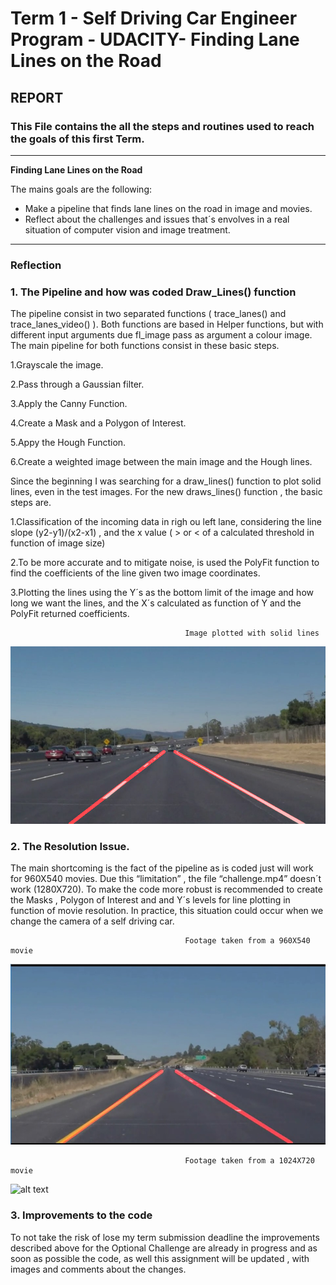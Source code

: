 # **Term 1 - Self Driving Car Engineer Program - UDACITY- Finding Lane Lines on the Road** 

## REPORT 

### This File contains the all the steps and routines used to reach the goals of this first Term.

---

**Finding Lane Lines on the Road**

The mains goals  are the following:

* Make a pipeline that finds lane lines on the road in image and movies.
* Reflect about the challenges and issues that´s envolves in a real situation of computer vision and image treatment. 


[//]: # (Image References)

[image1]: ./examples/solidWhiteCurve.jpg_traced.jpg
[image2]: ./examples/960by540.jpg
[image3]: ./examples/1280by720.jpg

---

### Reflection

### 1. The Pipeline and how was coded Draw_Lines() function

The pipeline consist in two separated functions ( trace_lanes() and trace_lanes_video() ). Both functions are based in Helper functions, but with different input arguments due fl_image pass as argument a colour image. 
The main pipeline for both functions consist in these basic steps.

1.Grayscale the image.

2.Pass through a Gaussian filter.

3.Apply the Canny Function.

4.Create a Mask and a Polygon of  Interest.

5.Appy the Hough Function.

6.Create a weighted image between the main image and the Hough lines.

Since the beginning I was searching for a draw_lines() function to plot solid lines, even in the test images.
For the new draws_lines() function , the basic steps are.

1.Classification of the incoming data in righ ou left lane, considering the line slope (y2-y1)/(x2-x1) , and the x value ( > or < of a calculated threshold in function of image size)

2.To be more accurate and to mitigate noise, is used the PolyFit function to find the coefficients of the line given two image coordinates. 

3.Plotting the lines using the Y´s as the bottom limit of the image and how long we want the lines, and the X´s calculated as function of Y and the PolyFit returned coefficients. 

                                           Image plotted with solid lines

![alt text][image1]


### 2. The Resolution Issue.

The main shortcoming is the fact of the pipeline as is coded just will work for 960X540 movies. Due this “limitation” , the file “challenge.mp4” doesn´t work (1280X720). To make the code more robust is recommended to create the Masks , Polygon of Interest and and Y´s levels for line plotting in function of movie resolution. In practice, this situation could occur when we change the camera of a self driving car. 

                                           Footage taken from a 960X540 movie
![alt text][image2]

                                           Footage taken from a 1024X720 movie
![alt text][image3]




### 3. Improvements to the code

To not take the risk of lose my term submission deadline the improvements described above for the Optional Challenge are already in progress and as soon as possible the code, as well this assignment will be updated , with images and comments about the changes. 
